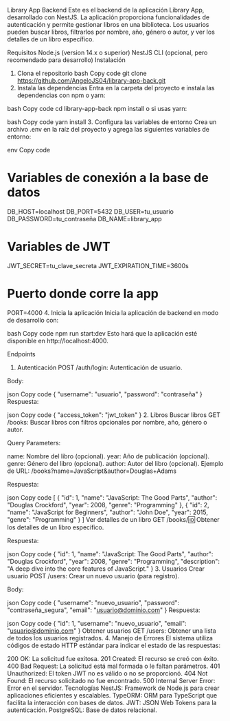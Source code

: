 Library App Backend
Este es el backend de la aplicación Library App, desarrollado con NestJS. La aplicación proporciona funcionalidades de autenticación y permite gestionar libros en una biblioteca. Los usuarios pueden buscar libros, filtrarlos por nombre, año, género o autor, y ver los detalles de un libro específico.

Requisitos
Node.js (version 14.x o superior)
NestJS CLI (opcional, pero recomendado para desarrollo)
Instalación
1. Clona el repositorio
bash
Copy code
git clone https://github.com/AngeloJS04/library-app-back.git
2. Instala las dependencias
Entra en la carpeta del proyecto e instala las dependencias con npm o yarn:

bash
Copy code
cd library-app-back
npm install
o si usas yarn:

bash
Copy code
yarn install
3. Configura las variables de entorno
Crea un archivo .env en la raíz del proyecto y agrega las siguientes variables de entorno:

env
Copy code
# Variables de conexión a la base de datos
DB_HOST=localhost
DB_PORT=5432
DB_USER=tu_usuario
DB_PASSWORD=tu_contraseña
DB_NAME=library_app

# Variables de JWT
JWT_SECRET=tu_clave_secreta
JWT_EXPIRATION_TIME=3600s

# Puerto donde corre la app
PORT=4000
4. Inicia la aplicación
Inicia la aplicación de backend en modo de desarrollo con:

bash
Copy code
npm run start:dev
Esto hará que la aplicación esté disponible en http://localhost:4000.

Endpoints
1. Autenticación
POST /auth/login: Autenticación de usuario.

Body:

json
Copy code
{
  "username": "usuario",
  "password": "contraseña"
}
Respuesta:

json
Copy code
{
  "access_token": "jwt_token"
}
2. Libros
Buscar libros
GET /books: Buscar libros con filtros opcionales por nombre, año, género o autor.

Query Parameters:

name: Nombre del libro (opcional).
year: Año de publicación (opcional).
genre: Género del libro (opcional).
author: Autor del libro (opcional).
Ejemplo de URL: /books?name=JavaScript&author=Douglas+Adams

Respuesta:

json
Copy code
[
  {
    "id": 1,
    "name": "JavaScript: The Good Parts",
    "author": "Douglas Crockford",
    "year": 2008,
    "genre": "Programming"
  },
  {
    "id": 2,
    "name": "JavaScript for Beginners",
    "author": "John Doe",
    "year": 2015,
    "genre": "Programming"
  }
]
Ver detalles de un libro
GET /books/:id: Obtener los detalles de un libro específico.

Respuesta:

json
Copy code
{
  "id": 1,
  "name": "JavaScript: The Good Parts",
  "author": "Douglas Crockford",
  "year": 2008,
  "genre": "Programming",
  "description": "A deep dive into the core features of JavaScript."
}
3. Usuarios
Crear usuario
POST /users: Crear un nuevo usuario (para registro).

Body:

json
Copy code
{
  "username": "nuevo_usuario",
  "password": "contraseña_segura",
  "email": "usuario@dominio.com"
}
Respuesta:

json
Copy code
{
  "id": 1,
  "username": "nuevo_usuario",
  "email": "usuario@dominio.com"
}
Obtener usuarios
GET /users: Obtener una lista de todos los usuarios registrados.
4. Manejo de Errores
El sistema utiliza códigos de estado HTTP estándar para indicar el estado de las respuestas:

200 OK: La solicitud fue exitosa.
201 Created: El recurso se creó con éxito.
400 Bad Request: La solicitud está mal formada o le faltan parámetros.
401 Unauthorized: El token JWT no es válido o no se proporcionó.
404 Not Found: El recurso solicitado no fue encontrado.
500 Internal Server Error: Error en el servidor.
Tecnologías
NestJS: Framework de Node.js para crear aplicaciones eficientes y escalables.
TypeORM: ORM para TypeScript que facilita la interacción con bases de datos.
JWT: JSON Web Tokens para la autenticación.
PostgreSQL: Base de datos relacional.